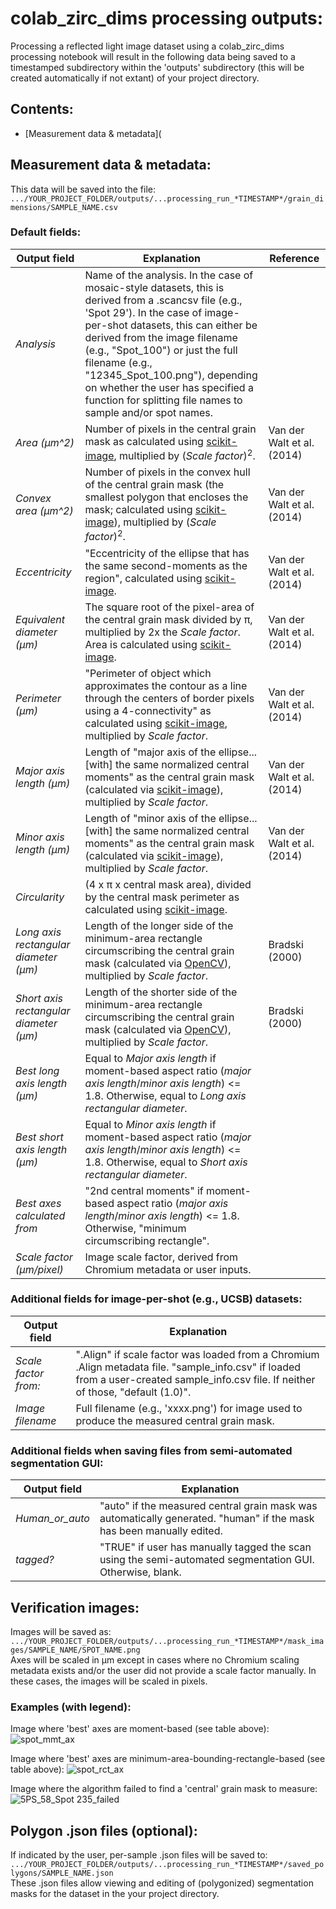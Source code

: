 # colab_zirc_dims processing outputs:

Processing a reflected light image dataset using a colab_zirc_dims processing notebook will result in the following data being saved to a timestamped subdirectory within the 'outputs' subdirectory (this will be created automatically if not extant) of your project directory.

## Contents:
  * [Measurement data & metadata](

## Measurement data & metadata:
This data will be saved into the file:
<br>
```.../YOUR_PROJECT_FOLDER/outputs/...processing_run_*TIMESTAMP*/grain_dimensions/SAMPLE_NAME.csv```
<br>

### Default fields:
<table>
<thead>
  <tr>
    <th>Output field</th>
    <th>Explanation</th>
    <th>Reference</th>
  </tr>
</thead>
<tbody>
  <tr>
    <td><i>Analysis</i></td>
    <td>Name of the analysis. In the case of mosaic-style datasets, this is derived from a .scancsv file (e.g., 'Spot 29'). In the case of image-per-shot datasets, this can either be derived from the image filename (e.g., "Spot_100") or just the full filename (e.g., "12345_Spot_100.png"), depending on whether the user has specified a function for splitting file names to sample and/or spot names.</td>
    <td> </td>
  </tr>
  <tr>
    <td><i>Area (µm^2)</i></td>
    <td>Number of pixels in the central grain mask as calculated using <a href="https://scikit-image.org/docs/stable/api/skimage.measure.html#skimage.measure.regionprops" target="_blank" rel="noopener noreferrer">scikit-image</a>, multiplied by (<i>Scale factor</i>)<sup>2</sup>.</td>
    <td>Van der Walt et al. (2014)</td>
  </tr>
  <tr>
    <td><i>Convex area (µm^2)</i></td>
    <td>Number of pixels in the convex hull of the central grain mask (the smallest polygon that encloses the mask; calculated using  <a href="https://scikit-image.org/docs/stable/api/skimage.measure.html#skimage.measure.regionprops" target="_blank" rel="noopener noreferrer">scikit-image</a>), multiplied by (<i>Scale factor</i>)<sup>2</sup>.</td>
    <td>Van der Walt et al. (2014)</td>
  </tr>
  <tr>
    <td><i>Eccentricity</i></td>
    <td>"Eccentricity of the ellipse that has the same second-moments as the region", calculated using  <a href="https://scikit-image.org/docs/stable/api/skimage.measure.html#skimage.measure.regionprops" target="_blank" rel="noopener noreferrer">scikit-image</a>.</td>
    <td>Van der Walt et al. (2014)</td>
  </tr>
  <tr>
    <td><i>Equivalent diameter (µm)</i></td>
    <td>The square root of the pixel-area of the central grain mask divided by π, multiplied by 2x the <i>Scale factor</i>. Area is calculated using  <a href="https://scikit-image.org/docs/stable/api/skimage.measure.html#skimage.measure.regionprops" target="_blank" rel="noopener noreferrer">scikit-image</a>.</td>
    <td>Van der Walt et al. (2014)</td>
  </tr>
  <tr>
    <td><i>Perimeter (µm)</i></td>
    <td>"Perimeter of object which approximates the contour as a line through the centers of border pixels using a 4-connectivity" as calculated using  <a href="https://scikit-image.org/docs/stable/api/skimage.measure.html#skimage.measure.regionprops" target="_blank" rel="noopener noreferrer">scikit-image</a>, multiplied by <i>Scale factor</i>.</td>
    <td>Van der Walt et al. (2014)</td>
  </tr>
  <tr>
    <td><i>Major axis length (µm)</i></td>
    <td>Length of "major axis of the ellipse... [with] the same normalized central moments" as the central grain mask (calculated via  <a href="https://scikit-image.org/docs/stable/api/skimage.measure.html#skimage.measure.regionprops" target="_blank" rel="noopener noreferrer">scikit-image</a>), multiplied by <i>Scale factor</i>.</td>
    <td>Van der Walt et al. (2014)</td>
  </tr>
  <tr>
    <td><i>Minor axis length (µm)</i></td>
    <td>Length of "minor axis of the ellipse... [with] the same normalized central moments" as the central grain mask (calculated via  <a href="https://scikit-image.org/docs/stable/api/skimage.measure.html#skimage.measure.regionprops" target="_blank" rel="noopener noreferrer">scikit-image</a>), multiplied by <i>Scale factor</i>.</td>
    <td>Van der Walt et al. (2014)</td>
  </tr>
  <tr>
    <td><i>Circularity</i></td>
    <td>(4 x π x central mask area), divided by the central mask perimeter as calculated using  <a href="https://scikit-image.org/docs/stable/api/skimage.measure.html#skimage.measure.regionprops" target="_blank" rel="noopener noreferrer">scikit-image</a>.</td>
    <td> </td>
  </tr>
  <tr>
    <td><i>Long axis rectangular diameter (µm)</i></td>
    <td>Length of the longer side of the minimum-area rectangle circumscribing the central grain mask (calculated via  <a href="https://docs.opencv.org/4.6.0/d3/dc0/group__imgproc__shape.html#ga3d476a3417130ae5154aea421ca7ead9" target="_blank" rel="noopener noreferrer">OpenCV</a>), multiplied by <i>Scale factor</i>.</td>
    <td>Bradski (2000)</td>
  </tr>
  <tr>
    <td><i>Short axis rectangular diameter (µm)</i></td>
    <td>Length of the shorter side of the minimum-area rectangle circumscribing the central grain mask (calculated via  <a href="https://docs.opencv.org/4.6.0/d3/dc0/group__imgproc__shape.html#ga3d476a3417130ae5154aea421ca7ead9" target="_blank" rel="noopener noreferrer">OpenCV</a>), multiplied by <i>Scale factor</i>.</td>
    <td>Bradski (2000)</td>
  </tr>
  <tr>
    <td><i>Best long axis length (µm)</i></td>
    <td>Equal to <i>Major axis length</i> if moment-based aspect ratio (<i>major axis length</i>/<i>minor axis length</i>) &lt;= 1.8. Otherwise, equal to <i>Long axis rectangular diameter</i>.</td>
    <td> </td>
  </tr>
  <tr>
    <td><i>Best short axis length (µm)</i></td>
    <td>Equal to <i>Minor axis length</i> if moment-based aspect ratio (<i>major axis length</i>/<i>minor axis length</i>) &lt;= 1.8. Otherwise, equal to <i>Short axis rectangular diameter</i>.</td>
    <td> </td>
  </tr>
  <tr>
    <td><i>Best axes calculated from</i></td>
    <td>"2nd central moments" if moment-based aspect ratio (<i>major axis length</i>/<i>minor axis length</i>) &lt;= 1.8. Otherwise, "minimum circumscribing rectangle".</td>
    <td> </td>
  </tr>
  <tr>
    <td><i>Scale factor (µm/pixel)</i></td>
    <td>Image scale factor, derived from Chromium metadata or user inputs.</td>
    <td> </td>
  </tr>
</tbody>
</table>

### Additional fields for image-per-shot (e.g., UCSB) datasets:
<table>
<thead>
  <tr>
    <th>Output field</th>
    <th>Explanation</th>
  </tr>
</thead>
<tbody>
  <tr>
    <td><i>Scale factor from:</i></td>
    <td>".Align" if scale factor was loaded from a Chromium .Align metadata file. "sample_info.csv" if loaded from a user-created sample_info.csv file. If neither of those, "default (1.0)".</td>
  </tr>
  <tr>
    <td><i>Image filename</i></td>
    <td>Full filename (e.g., 'xxxx.png') for image used to produce the measured central grain mask.</td>
  </tr>
</tbody>
</table>


### Additional fields when saving files from semi-automated segmentation GUI:
<table>
<thead>
  <tr>
    <th>Output field</th>
    <th>Explanation</th>
  </tr>
</thead>
<tbody>
  <tr>
    <td><i>Human_or_auto</i></td>
    <td>"auto" if the measured central grain mask was automatically generated. "human" if the mask has been manually edited.</td>
  </tr>
  <tr>
    <td><i>tagged?</i></td>
    <td>"TRUE" if user has manually tagged the scan using the semi-automated segmentation GUI. Otherwise, blank.</td>
  </tr>
</tbody>
</table>

## Verification images:

Images will be saved as:
<br>
```.../YOUR_PROJECT_FOLDER/outputs/...processing_run_*TIMESTAMP*/mask_images/SAMPLE_NAME/SPOT_NAME.png```
<br>
Axes will be scaled in µm except in cases where no Chromium scaling metadata exists and/or the user did not provide a scale factor manually. In these cases, the images will be scaled in pixels.

### Examples (with legend):
Image where 'best' axes are moment-based (see table above):
![spot_mmt_ax](https://user-images.githubusercontent.com/74220513/202790622-1be5092b-edb2-4d1a-bc40-0027151d1452.png)

Image where 'best' axes are minimum-area-bounding-rectangle-based (see table above):
![spot_rct_ax](https://user-images.githubusercontent.com/74220513/202790735-bf526b6c-51f7-4b11-9385-c985c3f1200c.png)

Image where the algorithm failed to find a 'central' grain mask to measure:
![5PS_58_Spot 235_failed](https://user-images.githubusercontent.com/74220513/202791489-c960f56b-3390-47c5-ac3b-be5a9f9adbef.png)

## Polygon .json files (optional):
If indicated by the user, per-sample .json files will be saved to:
<br>
```.../YOUR_PROJECT_FOLDER/outputs/...processing_run_*TIMESTAMP*/saved_polygons/SAMPLE_NAME.json```
<br>
These .json files allow viewing and editing of (polygonized) segmentation masks for the dataset in the your project directory.
